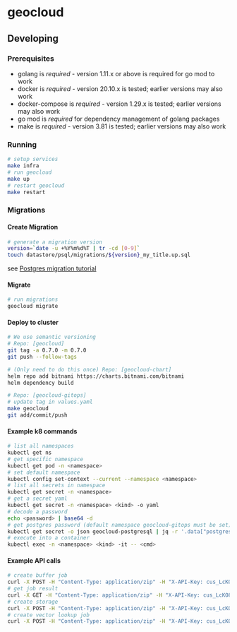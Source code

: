 # geocloud

## Developing

### Prerequisites

* golang is *required* - version 1.11.x or above is required for go mod to work
* docker is *required* - version 20.10.x is tested; earlier versions may also work
* docker-compose is *required* - version 1.29.x is tested; earlier versions may also work
* go mod is *required* for dependency management of golang packages
* make is *required* - version 3.81 is tested; earlier versions may also work

### Running

```sh
# setup services
make infra
# run geocloud
make up
# restart geocloud
make restart
```

### Migrations

#### Create Migration

```sh
# generate a migration version
version=`date -u +%Y%m%d%T | tr -cd [0-9]`
touch datastore/psql/migrations/${version}_my_title.up.sql
```

see [Postgres migration tutorial](https://github.com/golang-migrate/migrate/blob/master/database/postgres/TUTORIAL.md)

#### Migrate

```sh
# run migrations
geocloud migrate
```

#### Deploy to cluster
```sh
# We use semantic versioning
# Repo: [geocloud]
git tag -a 0.7.0 -m 0.7.0 
git push --follow-tags

# (Only need to do this once) Repo: [geocloud-chart]
helm repo add bitnami https://charts.bitnami.com/bitnami
helm dependency build

# Repo: [geocloud-gitops]
# update tag in values.yaml
make geocloud
git add/commit/push
```

#### Example k8 commands
```sh
# list all namespaces
kubectl get ns
# get specific namespace
kubectl get pod -n <namespace>
# set default namespace
kubectl config set-context --current --namespace <namespace>
# list all secrets in namespace
kubectl get secret -n <namespace>
# get a secret yaml
kubectl get secret -n <namespace> <kind> -o yaml
# decode a password
echo <password> | base64 -d
# get postgres password (default namespace geocloud-gitops must be set)
kubectl get secret -o json geocloud-postgresql | jq -r '.data["postgresql-password"]' | base64 -d
# execute into a container
kubectl exec -n <namespace> <kind> -it -- <cmd> 
```

#### Example API calls

```sh
# create buffer job
curl -X POST -H "Content-Type: application/zip" -H "X-API-Key: cus_LcKO8YPhzJZQgu" --data-binary '@/path/to/a.zip' "https://geocloud.logsquaredn.io/api/v1/job/buffer?buffer-distance=5&quadrant-segment-count=50"
# get job result
curl -X GET -H "Content-Type: application/zip" -H "X-API-Key: cus_LcKO8YPhzJZQgu" -o "/path/to/a.zip" "https://geocloud.logsquaredn.io/api/v1/job/9b45f141-a137-4f52-a36f-2640129d92e8/output/content"
# create storage
curl -X POST -H "Content-Type: application/zip" -H "X-API-Key: cus_LcKO8YPhzJZQgu" --data-binary '@/path/to/a.zip' "https://geocloud.logsquaredn.io/api/v1/storage?name=<name>"
# create vector lookup job
curl -X POST -H "Content-Type: application/zip" -H "X-API-Key: cus_LcKO8YPhzJZQgu" --data-binary '@/home/phish3y/Documents/input/hurricane.zip' "http://localhost:8080/api/v1/job/vectorlookup?attributes=RADII,ADVNUM&latitude=20.33&longitude=64.23"
```
